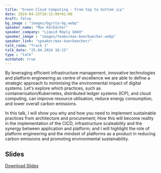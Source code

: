 ```yaml
---
title: "Green Cloud Computing - From top to bottom 🇬🇧"
date: 2024-04-25T10:15:00+01:00
draft: false
bg_image : "images/bg/cta-bg.webp"
speaker_name: "Max Körbächer"
speaker_company: "Liquid Reply GmbH"
speaker_image : "images/teams/max-koerbaecher.webp"
speaker_link: "speaker/max-koerbaecher/"
talk_room: "Track 1"
talk_date: "25.04.2024 10:15"
type : "talk"
outdated: true
---
```


By leveraging efficient infrastructure management, innovative technologies and platform engineering as centre of excellence we are able to define a strategic approach to minimising the environmental impact of digital systems. Let's explore which practices, such as containerisation/Kubernetes, distributed ledger systems (ICP), and cloud computing, can improve resource utilisation, reduce energy consumption, and lower overall carbon emissions.

In this talk, I will show you why and how you need to implement sustainable practices from architecture and procurement; How this will become reality in the implementation of the CICD, infrastructure scaleability and the synergy between application and platform; and I will highlight the role of platform engineering and the mindset of platforms as a product in reducing carbon emissions and promoting environmental sustainability.

## Slides

[<i class='tf-ion-android-download'></i> Download Slides](/files/slides/Max-Koerbaecher-Green-Cloud-Computing.pdf)